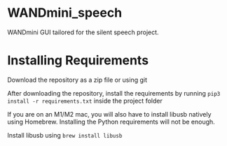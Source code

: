 # WANDmini_speech
WANDmini GUI tailored for the silent speech project.

# Installing Requirements

Download the repository as a zip file or using git

After downloading the repository, install the requirements by running ```pip3 install -r requirements.txt``` inside the project folder

If you are on an M1/M2 mac, you will also have to install libusb natively using Homebrew. Installing the Python requirements will not be enough.

Install libusb using ```brew install libusb```
